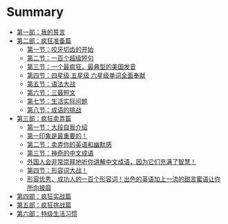 # Summary

* [第一部：我的誓言](1.md)
* [第二部：疯狂准备篇](2.md)
   * [第一节：咬牙切齿的开始](2-1.md)
   * [第二节：一百个超级短句](2-2.md)
   * [第三节：一个最疯狂，最典型的美国发音](2-3.md)
   * [第四节：四星级 五星级 六星级单词全面奉献](2-4.md)
   * [第五节：语法大战](2-5.md)
   * [第六节：三最短文](2-6.md)
   * [第七节：生活实际问题](2-7.md)
   * [第八节：成语的挑战](2-8.md)
* [第三部：疯狂卖弄篇]()
   * [第一节：大段自我介绍]()
   * [第一印象是最重要的！]()
   * [第二节：卖弄你的英语和幽默感]()
   * [第三节：神奇的中文成语]()
   * [外国人会非常崇拜地听你讲解中文成语，因为它们充满了智慧！]()
   * [第四节：形容词大战！]()
   * [形容优秀、成功人的一百个形容词！出色的英语加上一流的甜言蜜语让你所向披靡]()
* [第四部：疯狂实战篇]()
* [第五部：疯狂挑战篇]()
* [第六部：特级生活习惯]()
